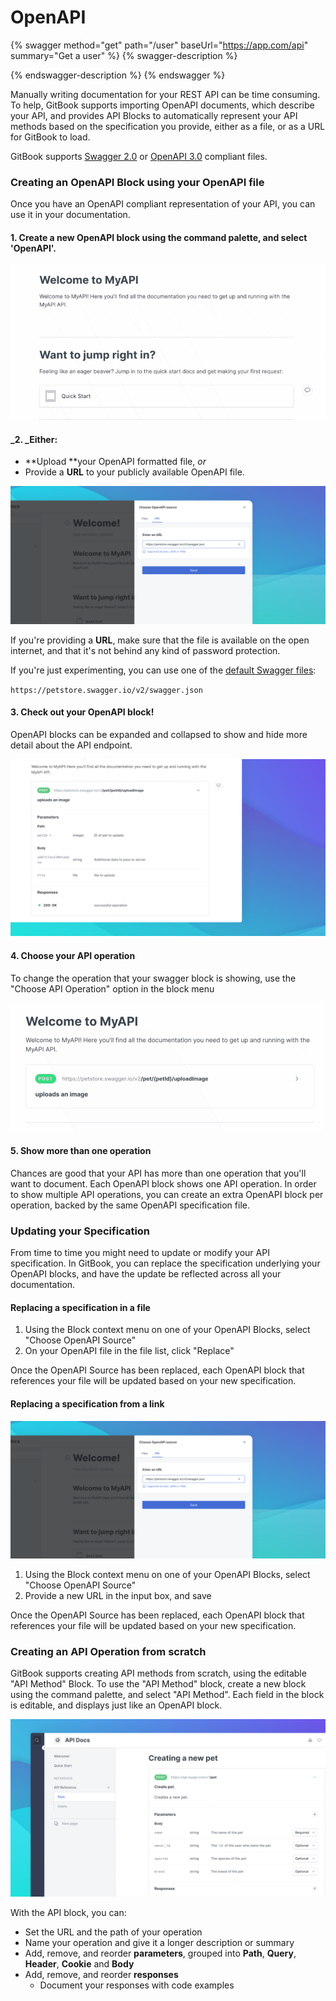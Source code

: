 # OpenAPI

{% swagger method="get" path="/user" baseUrl="https://app.com/api" summary="Get a user" %}
{% swagger-description %}

{% endswagger-description %}
{% endswagger %}

Manually writing documentation for your REST API can be time consuming. To help, GitBook supports importing OpenAPI documents, which describe your API, and provides API Blocks to automatically represent your API methods based on the specification you provide, either as a file, or as a URL for GitBook to load.

GitBook supports [Swagger 2.0](https://github.com/OAI/OpenAPI-Specification/blob/main/versions/2.0.md) or [OpenAPI 3.0](https://github.com/OAI/OpenAPI-Specification/blob/main/versions/3.0.3.md) compliant files.

### Creating an OpenAPI Block using your OpenAPI file

Once you have an OpenAPI compliant representation of your API, you can use it in your documentation.

#### **1. Create a new OpenAPI block** using the command palette, and select 'OpenAPI'.

![](<../.gitbook/assets/Open API.gif>)

#### _2. _Either:

* **Upload **your OpenAPI formatted file, _or_ 
* Provide a **URL** to your publicly available OpenAPI file. 

![](<../.gitbook/assets/OpenAPI Source.png>)

If you're providing a **URL**, make sure that the file is available on the open internet, and that it's not behind any kind of password protection.

If you're just experimenting, you can use one of the [default Swagger files](https://petstore.swagger.io/#/):

`https://petstore.swagger.io/v2/swagger.json`

#### **3. Check out your OpenAPI block!** 

OpenAPI blocks can be expanded and collapsed to show and hide more detail about the API endpoint.

![](<../.gitbook/assets/OpenAPI Expanded.png>)

#### **4. Choose your API operation**

To change the operation that your swagger block is showing, use the "Choose API Operation" option in the block menu

![](<../.gitbook/assets/OpenAPI Operation.gif>)

#### **5. Show more than one operation**

Chances are good that your API has more than one operation that you'll want to document. Each OpenAPI block shows one API operation. In order to show multiple API operations, you can create an extra OpenAPI block per operation, backed by the same OpenAPI specification file.

### Updating your Specification

From time to time you might need to update or modify your API specification. In GitBook, you can replace the specification underlying your OpenAPI blocks, and have the update be reflected across all your documentation.

#### Replacing a specification in a file

1. Using the Block context menu on one of your OpenAPI Blocks, select "Choose OpenAPI Source" 
2. On your OpenAPI file in the file list, click "Replace"

Once the OpenAPI Source has been replaced, each OpenAPI block that references your file will be updated based on your new specification.

#### Replacing a specification from a link

![](<../.gitbook/assets/OpenAPI Source.png>)

1. Using the Block context menu on one of your OpenAPI Blocks, select "Choose OpenAPI Source" 
2. Provide a new URL in the input box, and save

Once the OpenAPI Source has been replaced, each OpenAPI block that references your file will be updated based on your new specification.

### Creating an API Operation from scratch

GitBook supports creating API methods from scratch, using the editable "API Method" Block. To use the "API Method" block, create a new block using the command palette, and select "API Method". Each field in the block is editable, and displays just like an OpenAPI block.

![](<../.gitbook/assets/API Block From Scratch.png>)

With the API block, you can:

* Set the URL and the path of your operation
* Name your operation and give it a longer description or summary
* Add, remove, and reorder **parameters**, grouped into **Path**, **Query**, **Header**, **Cookie** and **Body**
* Add, remove, and reorder **responses**
  * Document your responses with code examples 
